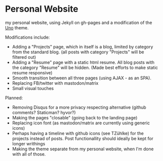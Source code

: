 # Personal Website
my personal website, using Jekyll on gh-pages and a modification of the [Uno](https://github.com/joshgerdes/jekyll-uno) theme.

Modifications include: 


- Adding a "Projects" page, which in itself is a blog, limited by category from the standard blog. (all posts with category "Projects" will be filtered out)
- Adding a "Resume" page with a static html resume. All blog posts with the category "Resume" will be hidden. (Made best efforts to make static resume responsive)
- Smooth transition between all three pages (using AJAX - as an SPA).
- Replacing FB/twitter with mastodon/matrix
- Small visual touches

Planned:

- Removing Disqus for a more privacy respecting alternative (github comments? Staticman? hyvor?)
- Making the pages "closable" (going back to the landing page)
- Replacing icon font (as mastodon/matrix are currently using generic icons)
- Perhaps having a timeline with github icons (see TZühlke) for the projects instead of posts. Post functionallity should ideally be kept for longer writhings
- Making the theme separate from my personal website, when I'm done with all of those. 

